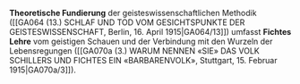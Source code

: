 
**Theoretische Fundierung** der geisteswissenschaftlichen Methodik ([[GA064 (13.) SCHLAF UND TOD VOM GESICHTSPUNKTE DER GEISTESWISSENSCHAFT, Berlin, 16. April 1915|GA064/13]]) umfasst **Fichtes Lehre** vom geistigen Schauen und der Verbindung mit den Wurzeln der Lebensregungen ([[GA070a (3.) WARUM NENNEN «SIE» DAS VOLK SCHILLERS UND FICHTES EIN «BARBARENVOLK», Stuttgart, 15. Februar 1915|GA070a/3]]).
